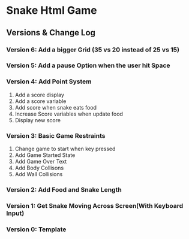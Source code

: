 # Snake Html Game

## Versions & Change Log

### Version 6: Add a bigger Grid (35 vs 20 instead of 25 vs 15)

### Version 5: Add a pause Option when the user hit Space

### Version 4: Add Point System

1. Add a score display
2. Add a score variable
3. Add score when snake eats food
4. Increase Score variables when update food
5. Display new score

### Version 3: Basic Game Restraints

1. Change game to start when key pressed
2. Add Game Started State
3. Add Game Over Text
4. Add Body Collisons
5. Add Wall Collisions

### Version 2: Add Food and Snake Length

### Version 1: Get Snake Moving Across Screen(With Keyboard Input)

### Version 0: Template
